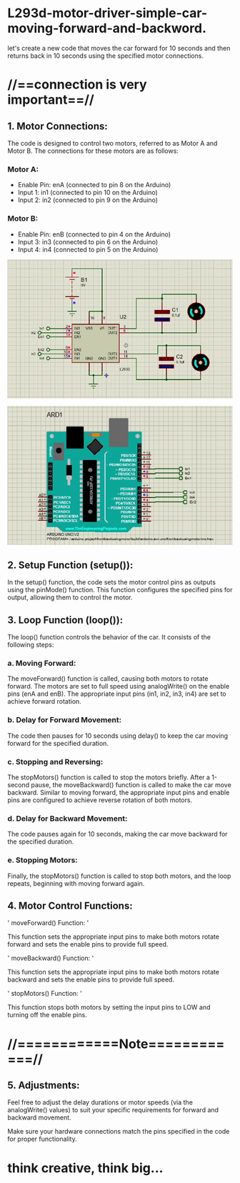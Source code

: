 # L293d-motor-driver-simple-car-moving-forward-and-backword.
let's create a new code that moves the car forward for 10 seconds and then returns back in 10 seconds using the specified motor connections.

# //==connection is very important==//

## 1. Motor Connections:
The code is designed to control two motors, referred to as Motor A and Motor B. The connections for these motors are as follows:

### Motor A:
* Enable Pin: enA (connected to pin 8 on the Arduino)
* Input 1: in1 (connected to pin 10 on the Arduino)
* Input 2: in2 (connected to pin 9 on the Arduino)

### Motor B:
* Enable Pin: enB (connected to pin 4 on the Arduino)
* Input 3: in3 (connected to pin 6 on the Arduino)
* Input 4: in4 (connected to pin 5 on the Arduino)

<img src="https://github.com/AjayGautam1199/L293d-motor-driver-simple-car-moving-forward-and-backword./blob/main/circuit%20diagram.png" alt="Circuit Diagram" /> <!-- #1 -->

<img src="https://github.com/AjayGautam1199/L293d-motor-driver-simple-car-moving-forward-and-backword./blob/main/image.png" alt="Image" /> <!-- #2 -->


## 2. Setup Function (setup()):
In the setup() function, the code sets the motor control pins as outputs using the pinMode() function. This function configures the specified pins for output, allowing them to control the motor.

## 3. Loop Function (loop()):
The loop() function controls the behavior of the car. It consists of the following steps:

### a. Moving Forward:
The moveForward() function is called, causing both motors to rotate forward. The motors are set to full speed using analogWrite() on the enable pins (enA and enB). The appropriate input pins (in1, in2, in3, in4) are set to achieve forward rotation.

### b. Delay for Forward Movement:
The code then pauses for 10 seconds using delay() to keep the car moving forward for the specified duration.

### c. Stopping and Reversing:
The stopMotors() function is called to stop the motors briefly. After a 1-second pause, the moveBackward() function is called to make the car move backward. Similar to moving forward, the appropriate input pins and enable pins are configured to achieve reverse rotation of both motors.

### d. Delay for Backward Movement:
The code pauses again for 10 seconds, making the car move backward for the specified duration.

### e. Stopping Motors:
Finally, the stopMotors() function is called to stop both motors, and the loop repeats, beginning with moving forward again.

## 4. Motor Control Functions:

'
moveForward() Function:
'

This function sets the appropriate input pins to make both motors rotate forward and sets the enable pins to provide full speed.

'
moveBackward() Function:
'

This function sets the appropriate input pins to make both motors rotate backward and sets the enable pins to provide full speed.

'
stopMotors() Function:
'

This function stops both motors by setting the input pins to LOW and turning off the enable pins.

# //============Note============//
## 5. Adjustments:
Feel free to adjust the delay durations or motor speeds (via the analogWrite() values) to suit your specific requirements for forward and backward movement.

Make sure your hardware connections match the pins specified in the code for proper functionality.



 # think creative, think big...
